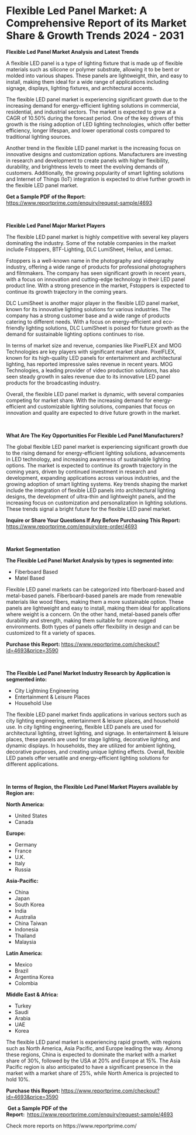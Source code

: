 <p><h1>Flexible Led Panel Market: A Comprehensive Report of its Market Share & Growth Trends 2024 - 2031</h1></p><p><strong>Flexible Led Panel Market Analysis and Latest Trends</strong></p>
<p><p>A flexible LED panel is a type of lighting fixture that is made up of flexible materials such as silicone or polymer substrate, allowing it to be bent or molded into various shapes. These panels are lightweight, thin, and easy to install, making them ideal for a wide range of applications including signage, displays, lighting fixtures, and architectural accents.</p><p>The flexible LED panel market is experiencing significant growth due to the increasing demand for energy-efficient lighting solutions in commercial, residential, and industrial sectors. The market is expected to grow at a CAGR of 10.50% during the forecast period. One of the key drivers of this growth is the rising adoption of LED lighting technologies, which offer better efficiency, longer lifespan, and lower operational costs compared to traditional lighting sources.</p><p>Another trend in the flexible LED panel market is the increasing focus on innovative designs and customization options. Manufacturers are investing in research and development to create panels with higher flexibility, durability, and brightness levels to meet the evolving demands of customers. Additionally, the growing popularity of smart lighting solutions and Internet of Things (IoT) integration is expected to drive further growth in the flexible LED panel market.</p></p>
<p><strong>Get a Sample PDF of the Report:&nbsp;</strong> <a href="https://www.reportprime.com/enquiry/request-sample/4693">https://www.reportprime.com/enquiry/request-sample/4693</a></p>
<p>&nbsp;</p>
<p><strong>Flexible Led Panel Major Market Players</strong></p>
<p><p>The flexible LED panel market is highly competitive with several key players dominating the industry. Some of the notable companies in the market include Fstoppers, BTF-Lighting, DLC LumiSheet, Heilux, and Lemac.</p><p>Fstoppers is a well-known name in the photography and videography industry, offering a wide range of products for professional photographers and filmmakers. The company has seen significant growth in recent years, with a focus on innovation and cutting-edge technology in their LED panel product line. With a strong presence in the market, Fstoppers is expected to continue its growth trajectory in the coming years.</p><p>DLC LumiSheet is another major player in the flexible LED panel market, known for its innovative lighting solutions for various industries. The company has a strong customer base and a wide range of products catering to different needs. With a focus on energy-efficient and eco-friendly lighting solutions, DLC LumiSheet is poised for future growth as the demand for sustainable lighting options continues to rise.</p><p>In terms of market size and revenue, companies like PixelFLEX and MOG Technologies are key players with significant market share. PixelFLEX, known for its high-quality LED panels for entertainment and architectural lighting, has reported impressive sales revenue in recent years. MOG Technologies, a leading provider of video production solutions, has also seen steady growth in sales revenue due to its innovative LED panel products for the broadcasting industry.</p><p>Overall, the flexible LED panel market is dynamic, with several companies competing for market share. With the increasing demand for energy-efficient and customizable lighting solutions, companies that focus on innovation and quality are expected to drive future growth in the market.</p></p>
<p>&nbsp;</p>
<p><strong>What Are The Key Opportunities For Flexible Led Panel Manufacturers?</strong></p>
<p><p>The global flexible LED panel market is experiencing significant growth due to the rising demand for energy-efficient lighting solutions, advancements in LED technology, and increasing awareness of sustainable lighting options. The market is expected to continue its growth trajectory in the coming years, driven by continued investment in research and development, expanding applications across various industries, and the growing adoption of smart lighting systems. Key trends shaping the market include the integration of flexible LED panels into architectural lighting designs, the development of ultra-thin and lightweight panels, and the increasing focus on customization and personalization in lighting solutions. These trends signal a bright future for the flexible LED panel market.</p></p>
<p><strong>Inquire or Share Your Questions If Any Before Purchasing This Report:</strong> <a href="https://www.reportprime.com/enquiry/pre-order/4693">https://www.reportprime.com/enquiry/pre-order/4693</a></p>
<p>&nbsp;</p>
<p><strong>Market Segmentation</strong></p>
<p><strong>The Flexible Led Panel Market Analysis by types is segmented into:</strong></p>
<p><ul><li>Fiberboard Based</li><li>Matel Based</li></ul></p>
<p><p>Flexible LED panel markets can be categorized into fiberboard-based and metal-based panels. Fiberboard-based panels are made from renewable materials like wood fibers, making them a more sustainable option. These panels are lightweight and easy to install, making them ideal for applications where weight is a concern. On the other hand, metal-based panels offer durability and strength, making them suitable for more rugged environments. Both types of panels offer flexibility in design and can be customized to fit a variety of spaces.</p></p>
<p><strong>Purchase this Report:&nbsp;</strong><a href="https://www.reportprime.com/checkout?id=4693&price=3590">https://www.reportprime.com/checkout?id=4693&price=3590</a></p>
<p>&nbsp;</p>
<p><strong>The Flexible Led Panel Market Industry Research by Application is segmented into:</strong></p>
<p><ul><li>City Lightning Engineering</li><li>Entertainment & Leisure Places</li><li>Household Use</li></ul></p>
<p><p>The flexible LED panel market finds applications in various sectors such as city lighting engineering, entertainment & leisure places, and household use. In city lighting engineering, flexible LED panels are used for architectural lighting, street lighting, and signage. In entertainment & leisure places, these panels are used for stage lighting, decorative lighting, and dynamic displays. In households, they are utilized for ambient lighting, decorative purposes, and creating unique lighting effects. Overall, flexible LED panels offer versatile and energy-efficient lighting solutions for different applications.</p></p>
<p>&nbsp;</p>
<p><strong>In terms of Region, the Flexible Led Panel Market Players available by Region are:</strong></p>
<p>
    <p> <strong> North America: </strong>
        <ul>
            <li>United States</li>
            <li>Canada</li>
        </ul>
        </p> 
    <p> <strong> Europe: </strong>
        <ul>
            <li>Germany</li>
            <li>France</li>
            <li>U.K.</li>
            <li>Italy</li>
            <li>Russia</li>
        </ul>
        </p> 
    <p> <strong> Asia-Pacific: </strong>
        <ul>
            <li>China</li>
            <li>Japan</li>
            <li>South Korea</li>
            <li>India</li>
            <li>Australia</li>
            <li>China Taiwan</li>
            <li>Indonesia</li>
            <li>Thailand</li>
            <li>Malaysia</li>
        </ul>
        </p> 
    <p> <strong> Latin America: </strong>
        <ul>
            <li>Mexico</li>
            <li>Brazil</li>
            <li>Argentina Korea</li>
            <li>Colombia</li>
        </ul>
        </p> 
    <p> <strong> Middle East & Africa: </strong>
        <ul>
            <li>Turkey</li>
            <li>Saudi</li>
            <li>Arabia</li>
            <li>UAE</li>
            <li>Korea</li>
        </ul>
    </p>
    </p>
<p><p>The flexible LED panel market is experiencing rapid growth, with regions such as North America, Asia Pacific, and Europe leading the way. Among these regions, China is expected to dominate the market with a market share of 30%, followed by the USA at 20% and Europe at 15%. The Asia Pacific region is also anticipated to have a significant presence in the market with a market share of 25%, while North America is projected to hold 10%.</p></p>
<p><strong>Purchase this Report: </strong><a href="https://www.reportprime.com/checkout?id=4693&price=3590">https://www.reportprime.com/checkout?id=4693&price=3590</a></p>
<p>&nbsp;<strong>Get a Sample PDF of the Report:&nbsp;&nbsp;</strong><a href="https://www.reportprime.com/enquiry/request-sample/4693">https://www.reportprime.com/enquiry/request-sample/4693</a></p>
<p><strong></strong></p>
<p>Check more reports on https://www.reportprime.com/</p>